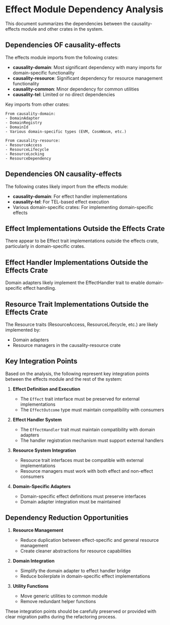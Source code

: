 # Effect Module Dependency Analysis

This document summarizes the dependencies between the causality-effects module and other crates in the system.

## Dependencies OF causality-effects

The effects module imports from the following crates:

- **causality-domain**: Most significant dependency with many imports for domain-specific functionality
- **causality-resource**: Significant dependency for resource management functionality
- **causality-common**: Minor dependency for common utilities
- **causality-tel**: Limited or no direct dependencies

Key imports from other crates:
```
From causality-domain:
- DomainAdapter
- DomainRegistry
- DomainId
- Various domain-specific types (EVM, CosmWasm, etc.)

From causality-resource:
- ResourceAccess
- ResourceLifecycle
- ResourceLocking
- ResourceDependency
```

## Dependencies ON causality-effects

The following crates likely import from the effects module:

- **causality-domain**: For effect handler implementations
- **causality-tel**: For TEL-based effect execution
- Various domain-specific crates: For implementing domain-specific effects

## Effect Implementations Outside the Effects Crate

There appear to be Effect trait implementations outside the effects crate, particularly in domain-specific crates.

## Effect Handler Implementations Outside the Effects Crate

Domain adapters likely implement the EffectHandler trait to enable domain-specific effect handling.

## Resource Trait Implementations Outside the Effects Crate

The Resource traits (ResourceAccess, ResourceLifecycle, etc.) are likely implemented by:
- Domain adapters
- Resource managers in the causality-resource crate

## Key Integration Points

Based on the analysis, the following represent key integration points between the effects module and the rest of the system:

1. **Effect Definition and Execution**
   - The `Effect` trait interface must be preserved for external implementations
   - The `EffectOutcome` type must maintain compatibility with consumers

2. **Effect Handler System** 
   - The `EffectHandler` trait must maintain compatibility with domain adapters
   - The handler registration mechanism must support external handlers

3. **Resource System Integration**
   - Resource trait interfaces must be compatible with external implementations
   - Resource managers must work with both effect and non-effect consumers

4. **Domain-Specific Adapters**
   - Domain-specific effect definitions must preserve interfaces
   - Domain adapter integration must be maintained

## Dependency Reduction Opportunities

1. **Resource Management**
   - Reduce duplication between effect-specific and general resource management
   - Create cleaner abstractions for resource capabilities

2. **Domain Integration**
   - Simplify the domain adapter to effect handler bridge
   - Reduce boilerplate in domain-specific effect implementations

3. **Utility Functions**
   - Move generic utilities to common module
   - Remove redundant helper functions

These integration points should be carefully preserved or provided with clear migration paths during the refactoring process. 